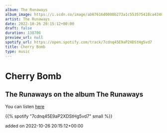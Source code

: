 ```yaml
---
album: The Runaways
album_image: https://i.scdn.co/image/ab67616d0000b273a1c553575418ca43404cb48b
artist: The Runaways
date: 2022-10-26 20:15:12+00:00
draft: false
duration: 138706
preview_url: null
spotify_url: https://open.spotify.com/track/7cdnq45E9aP2XDStHg5vd7
title: Cherry Bomb
type: music
---
```



# Cherry Bomb

## The Runaways on the album The Runaways

You can listen [here](https://open.spotify.com/track/7cdnq45E9aP2XDStHg5vd7)

{{% spotify "7cdnq45E9aP2XDStHg5vd7" small %}}

added on 2022-10-26 20:15:12+00:00